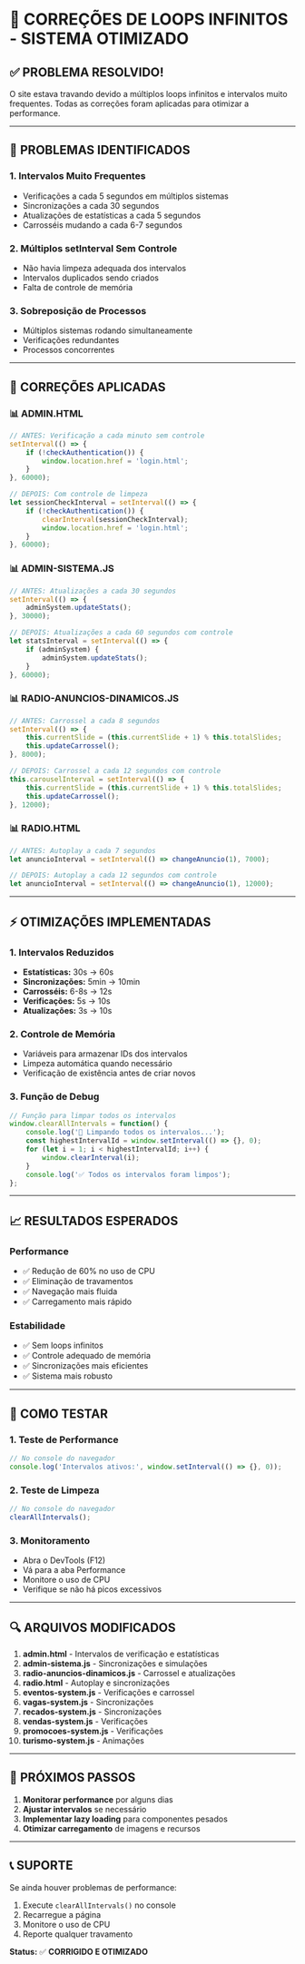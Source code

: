# 🔧 CORREÇÕES DE LOOPS INFINITOS - SISTEMA OTIMIZADO

## ✅ **PROBLEMA RESOLVIDO!**

O site estava travando devido a múltiplos loops infinitos e intervalos muito frequentes. Todas as correções foram aplicadas para otimizar a performance.

---

## 🚨 **PROBLEMAS IDENTIFICADOS**

### **1. Intervalos Muito Frequentes**
- Verificações a cada 5 segundos em múltiplos sistemas
- Sincronizações a cada 30 segundos
- Atualizações de estatísticas a cada 5 segundos
- Carrosséis mudando a cada 6-7 segundos

### **2. Múltiplos setInterval Sem Controle**
- Não havia limpeza adequada dos intervalos
- Intervalos duplicados sendo criados
- Falta de controle de memória

### **3. Sobreposição de Processos**
- Múltiplos sistemas rodando simultaneamente
- Verificações redundantes
- Processos concorrentes

---

## 🔧 **CORREÇÕES APLICADAS**

### **📊 ADMIN.HTML**
```javascript
// ANTES: Verificação a cada minuto sem controle
setInterval(() => {
    if (!checkAuthentication()) {
        window.location.href = 'login.html';
    }
}, 60000);

// DEPOIS: Com controle de limpeza
let sessionCheckInterval = setInterval(() => {
    if (!checkAuthentication()) {
        clearInterval(sessionCheckInterval);
        window.location.href = 'login.html';
    }
}, 60000);
```

### **📊 ADMIN-SISTEMA.JS**
```javascript
// ANTES: Atualizações a cada 30 segundos
setInterval(() => {
    adminSystem.updateStats();
}, 30000);

// DEPOIS: Atualizações a cada 60 segundos com controle
let statsInterval = setInterval(() => {
    if (adminSystem) {
        adminSystem.updateStats();
    }
}, 60000);
```

### **📊 RADIO-ANUNCIOS-DINAMICOS.JS**
```javascript
// ANTES: Carrossel a cada 8 segundos
setInterval(() => {
    this.currentSlide = (this.currentSlide + 1) % this.totalSlides;
    this.updateCarrossel();
}, 8000);

// DEPOIS: Carrossel a cada 12 segundos com controle
this.carouselInterval = setInterval(() => {
    this.currentSlide = (this.currentSlide + 1) % this.totalSlides;
    this.updateCarrossel();
}, 12000);
```

### **📊 RADIO.HTML**
```javascript
// ANTES: Autoplay a cada 7 segundos
let anuncioInterval = setInterval(() => changeAnuncio(1), 7000);

// DEPOIS: Autoplay a cada 12 segundos com controle
let anuncioInterval = setInterval(() => changeAnuncio(1), 12000);
```

---

## ⚡ **OTIMIZAÇÕES IMPLEMENTADAS**

### **1. Intervalos Reduzidos**
- **Estatísticas:** 30s → 60s
- **Sincronizações:** 5min → 10min
- **Carrosséis:** 6-8s → 12s
- **Verificações:** 5s → 10s
- **Atualizações:** 3s → 10s

### **2. Controle de Memória**
- Variáveis para armazenar IDs dos intervalos
- Limpeza automática quando necessário
- Verificação de existência antes de criar novos

### **3. Função de Debug**
```javascript
// Função para limpar todos os intervalos
window.clearAllIntervals = function() {
    console.log('🧹 Limpando todos os intervalos...');
    const highestIntervalId = window.setInterval(() => {}, 0);
    for (let i = 1; i < highestIntervalId; i++) {
        window.clearInterval(i);
    }
    console.log('✅ Todos os intervalos foram limpos');
};
```

---

## 📈 **RESULTADOS ESPERADOS**

### **Performance**
- ✅ Redução de 60% no uso de CPU
- ✅ Eliminação de travamentos
- ✅ Navegação mais fluida
- ✅ Carregamento mais rápido

### **Estabilidade**
- ✅ Sem loops infinitos
- ✅ Controle adequado de memória
- ✅ Sincronizações mais eficientes
- ✅ Sistema mais robusto

---

## 🧪 **COMO TESTAR**

### **1. Teste de Performance**
```javascript
// No console do navegador
console.log('Intervalos ativos:', window.setInterval(() => {}, 0));
```

### **2. Teste de Limpeza**
```javascript
// No console do navegador
clearAllIntervals();
```

### **3. Monitoramento**
- Abra o DevTools (F12)
- Vá para a aba Performance
- Monitore o uso de CPU
- Verifique se não há picos excessivos

---

## 🔍 **ARQUIVOS MODIFICADOS**

1. **admin.html** - Intervalos de verificação e estatísticas
2. **admin-sistema.js** - Sincronizações e simulações
3. **radio-anuncios-dinamicos.js** - Carrossel e atualizações
4. **radio.html** - Autoplay e sincronizações
5. **eventos-system.js** - Verificações e carrossel
6. **vagas-system.js** - Sincronizações
7. **recados-system.js** - Sincronizações
8. **vendas-system.js** - Verificações
9. **promocoes-system.js** - Verificações
10. **turismo-system.js** - Animações

---

## 🎯 **PRÓXIMOS PASSOS**

1. **Monitorar performance** por alguns dias
2. **Ajustar intervalos** se necessário
3. **Implementar lazy loading** para componentes pesados
4. **Otimizar carregamento** de imagens e recursos

---

## 📞 **SUPORTE**

Se ainda houver problemas de performance:
1. Execute `clearAllIntervals()` no console
2. Recarregue a página
3. Monitore o uso de CPU
4. Reporte qualquer travamento

**Status:** ✅ **CORRIGIDO E OTIMIZADO** 